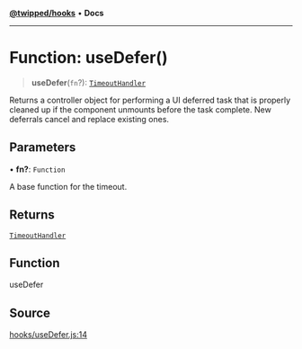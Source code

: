 [**@twipped/hooks**](../../README.md) • **Docs**

***

# Function: useDefer()

> **useDefer**(`fn`?): [`TimeoutHandler`](../../useTimeout/interfaces/TimeoutHandler.md)

Returns a controller object for performing a UI deferred task that is properly cleaned up
if the component unmounts before the task complete. New deferrals cancel and replace
existing ones.

## Parameters

• **fn?**: `Function`

A base function for the timeout.

## Returns

[`TimeoutHandler`](../../useTimeout/interfaces/TimeoutHandler.md)

## Function

useDefer

## Source

[hooks/useDefer.js:14](https://github.com/Twipped/hooks/blob/main/hooks/useDefer.js#L14)
